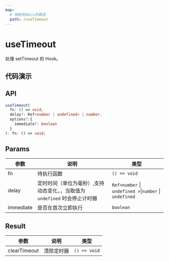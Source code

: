 ```yaml
---
map:
  # 映射到docs的路径
  path: /useTimeout
---
```


# useTimeout

处理 setTimeout 的 Hook。

## 代码演示

<demo src="useTimeout/demo.vue"
  language="vue"
  title="基本用法"
  desc="2000ms后开始执行"> </demo>

## API

```typescript
useTimeout(
  fn: () => void,
  delay?: Ref<number | undefined> | number,
  options?:{
    immediate?: boolean
  }
): fn: () => void;
```

## Params

| 参数 | 说明 | 类型 |
| --- | --- | --- |
| fn | 待执行函数 | `() => void` |
| delay | 定时时间（单位为毫秒）,支持动态变化，，当取值为 `undefined` 时会停止计时器 | `Ref<number` \| `undefined >`\|`number` \| `undefined` |
| immediate | 是否在首次立即执行 | `boolean` |

## Result

| 参数         | 说明       | 类型         |
| ------------ | ---------- | ------------ |
| clearTimeout | 清除定时器 | `() => void` |
